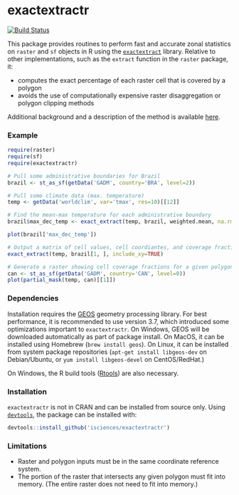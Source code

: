 # exactextractr

[![Build Status](https://gitlab.com/isciences/exactextractr/badges/master/build.svg)](https://gitlab.com/isciences/exactextractr/pipelines)

This package provides routines to perform fast and accurate zonal statistics on `raster` and `sf` objects in R using the [`exactextract`](https://github.com/isciences/exactextract) library.
Relative to other implementations, such as the `extract` function in the `raster` package, it:

* computes the exact percentage of each raster cell that is covered by a polygon
* avoids the use of computationally expensive raster disaggregation or polygon clipping methods

Additional background and a description of the method is available [here](https://github.com/isciences/exactextract#background).

### Example

```r
require(raster)
require(sf)
require(exactextractr)

# Pull some administrative boundaries for Brazil
brazil <- st_as_sf(getData('GADM', country='BRA', level=2))

# Pull some climate data (max. temperature)
temp <- getData('worldclim', var='tmax', res=10)[[12]]

# Find the mean-max temperature for each administrative boundary
brazil$max_dec_temp <- exact_extract(temp, brazil, weighted.mean, na.rm=TRUE)

plot(brazil['max_dec_temp'])

# Output a matrix of cell values, cell coordiantes, and coverage fractions for a given polygon
exact_extract(temp, brazil[1, ], include_xy=TRUE)

# Generate a raster showing cell coverage fractions for a given polygon
can <- st_as_sf(getData('GADM', country='CAN', level=0))
plot(partial_mask(temp, can)[[1]])

```

### Dependencies

Installation requires the [GEOS](https://geos.osgeo.org/) geometry processing library.
For best performance, it is recommended to use version 3.7, which introduced some optimizations important to `exactextractr`.
On Windows, GEOS will be downloaded automatically as part of package install.
On MacOS, it can be installed using Homebrew (`brew install geos`).
On Linux, it can be installed from system package repositories (`apt-get install libgeos-dev` on Debian/Ubuntu, or `yum install libgeos-devel` on CentOS/RedHat.)

On Windows, the R build tools ([Rtools](https://cran.r-project.org/bin/windows/Rtools/)) are also necessary.

### Installation

`exactextractr` is not in CRAN and can be installed from source only. Using [`devtools`](https://CRAN.R-project.org/package=devtools), the package can be installed with:

```r
devtools::install_github('isciences/exactextractr')
```

### Limitations

 * Raster and polygon inputs must be in the same coordinate reference system.
 * The portion of the raster that intersects any given polygon must fit into memory. (The entire raster does not need to fit into memory.)


